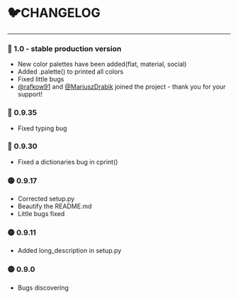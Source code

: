 # 🐦CHANGELOG

---

### 🎉 1.0 - stable production version

* New color palettes have been added(flat, material, social)
* Added .palette() to printed all colors
* Fixed little bugs
* [@rafkow91](https://github.com/rafkow91) and [@MariuszDrabik](https://github.com/MariuszDrabik) joined the project - thank you for your support!

### 🐛 0.9.35

* Fixed typing bug

### 🐛 0.9.30

* Fixed a dictionaries bug in cprint()

### 🟡 0.9.17

* Corrected setup.py
* Beautify the README.md
* Little bugs fixed

### 🟡 0.9.11

* Added long_description in setup.py

### 🟡 0.9.0

* Bugs discovering
